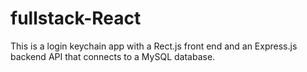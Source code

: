 # fullstack-React
This is a login keychain app with a Rect.js front end and an Express.js backend API that connects to a MySQL database.
